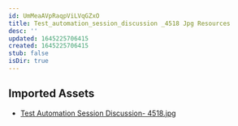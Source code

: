 ```yaml
---
id: UmMeaAVpRaqpViLVqGZxO
title: Test_automation_session_discussion _4518 Jpg Resources
desc: ''
updated: 1645225706415
created: 1645225706415
stub: false
isDir: true
---
```

## Imported Assets
- [Test Automation Session Discussion- 4518.jpg](/assets/test-automation-session-discussion--4518.jpg)
